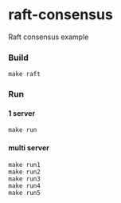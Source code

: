 # raft-consensus
Raft consensus example

### Build
```
make raft
```
### Run
#### 1 server
```make run```
#### multi server
```
make run1
make run2
make run3
make run4
make run5
```